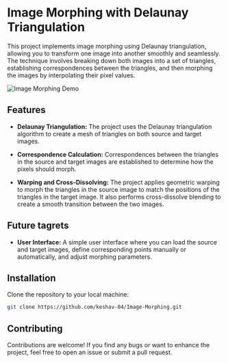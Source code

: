 # Image Morphing with Delaunay Triangulation

This project implements image morphing using Delaunay triangulation, allowing you to transform one image into another smoothly and seamlessly. The technique involves breaking down both images into a set of triangles, establishing correspondences between the triangles, and then morphing the images by interpolating their pixel values.

![Image Morphing Demo](demo.gif)

## Features

- **Delaunay Triangulation:** The project uses the Delaunay triangulation algorithm to create a mesh of triangles on both source and target images.

- **Correspondence Calculation:** Correspondences between the triangles in the source and target images are established to determine how the pixels should morph.

- **Warping and Cross-Dissolving:** The project applies geometric warping to morph the triangles in the source image to match the positions of the triangles in the target image. It also performs cross-dissolve blending to create a smooth transition between the two images.

## Future tagrets

- **User Interface:** A simple user interface where you can load the source and target images, define corresponding points manually or automatically, and adjust morphing parameters.


## Installation

Clone the repository to your local machine:

   ```bash
   git clone https://github.com/keshav-04/Image-Morphing.git
  ```


## Contributing

Contributions are welcome! If you find any bugs or want to enhance the project, feel free to open an issue or submit a pull request.

